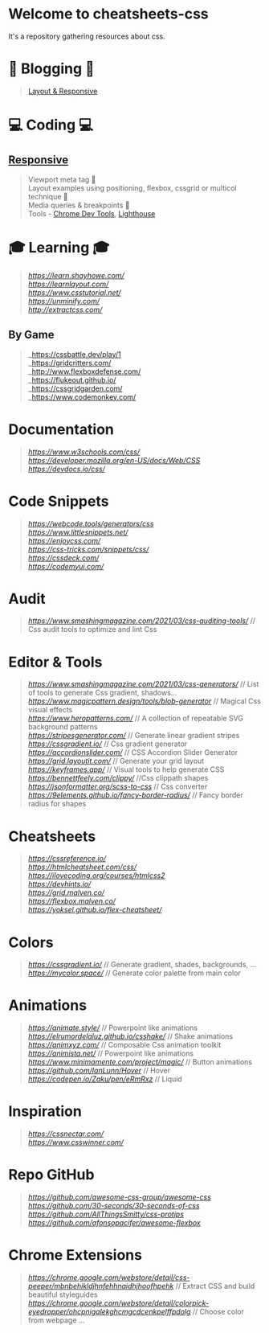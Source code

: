 # Welcome to cheatsheets-css

It's a repository gathering resources about css.

# 📰 Blogging 📰
> [Layout & Responsive](https://github.com/FGAUTREAULT/cheatsheets-css/wiki)  

# 💻 Coding 💻
## [Responsive](https://web.dev/responsive-web-design-basics)
> Viewport meta tag 🚧  
> Layout examples using positioning, flexbox, cssgrid or multicol technique 🚧  
> Media queries & breakpoints 🚧  
> Tools - [Chrome Dev Tools](https://developer.chrome.com/docs/devtools/device-mode/), [Lighthouse](https://developers.google.com/web/tools/lighthouse)

# 🎓 Learning 🎓
> _https://learn.shayhowe.com/_  
> _https://learnlayout.com/_  
> _https://www.csstutorial.net/_  
> _https://unminify.com/_  
> _http://extractcss.com/_  

## By Game
> _https://cssbattle.dev/play/1  
> _https://gridcritters.com/  
> _http://www.flexboxdefense.com/  
> _https://flukeout.github.io/  
> _https://cssgridgarden.com/  
> _https://www.codemonkey.com/  



# Documentation
> _https://www.w3schools.com/css/_  
> _https://developer.mozilla.org/en-US/docs/Web/CSS_  
> _https://devdocs.io/css/_  



# Code Snippets
> _https://webcode.tools/generators/css_  
> _https://www.littlesnippets.net/_  
> _https://enjoycss.com/_  
> _https://css-tricks.com/snippets/css/_  
> _https://cssdeck.com/_  
> _https://codemyui.com/_  



# Audit
> _https://www.smashingmagazine.com/2021/03/css-auditing-tools/_  // Css audit tools to optimize and lint Css  



# Editor & Tools
> _https://www.smashingmagazine.com/2021/03/css-generators/_  // List of tools to generate Css gradient, shadows...  
> _https://www.magicpattern.design/tools/blob-generator_  // Magical Css visual effects  
> _https://www.heropatterns.com/_  // A collection of repeatable SVG background patterns  
> _https://stripesgenerator.com/_  // Generate linear gradient stripes  
> _https://cssgradient.io/_  // Css gradient generator  
> _https://accordionslider.com/_  // CSS Accordion Slider Generator  
> _https://grid.layoutit.com/_  // Generate your grid layout  
> _https://keyframes.app/_  // Visual tools to help generate CSS  
> _https://bennettfeely.com/clippy/_  //Css clippath shapes  
> _https://jsonformatter.org/scss-to-css_  // Css converter  
> _https://9elements.github.io/fancy-border-radius/_  // Fancy border radius for shapes  



# Cheatsheets
> _https://cssreference.io/_  
> _https://htmlcheatsheet.com/css/_  
> _https://ilovecoding.org/courses/htmlcss2_  
> _https://devhints.io/_  
> _https://grid.malven.co/_  
> _https://flexbox.malven.co/_  
> _https://yoksel.github.io/flex-cheatsheet/_  



# Colors
> _https://cssgradient.io/_  // Generate gradient, shades, backgrounds, ...  
> _https://mycolor.space/_  // Generate color palette from main color  



# Animations
> _https://animate.style/_  // Powerpoint like animations  
> _https://elrumordelaluz.github.io/csshake/_  // Shake animations  
> _https://animxyz.com/_  // Composable Css animation toolkit  
> _https://animista.net/_  // Powerpoint like animations  
> _https://www.minimamente.com/project/magic/_  // Button animations  
> _https://github.com/IanLunn/Hover_  // Hover  
> _https://codepen.io/Zaku/pen/eRmRxz_  // Liquid  




# Inspiration
> _https://cssnectar.com/_  
> _https://www.csswinner.com/_  



# Repo GitHub
> _https://github.com/awesome-css-group/awesome-css_  
> _https://github.com/30-seconds/30-seconds-of-css_  
> _https://github.com/AllThingsSmitty/css-protips_  
> _https://github.com/afonsopacifer/awesome-flexbox_  



# Chrome Extensions
> _https://chrome.google.com/webstore/detail/css-peeper/mbnbehikldjhnfehhnaidhjhoofhpehk_  // Extract CSS and build beautiful styleguides  
> _https://chrome.google.com/webstore/detail/colorpick-eyedropper/ohcpnigalekghcmgcdcenkpelffpdolg_  // Choose color from webpage ...  
